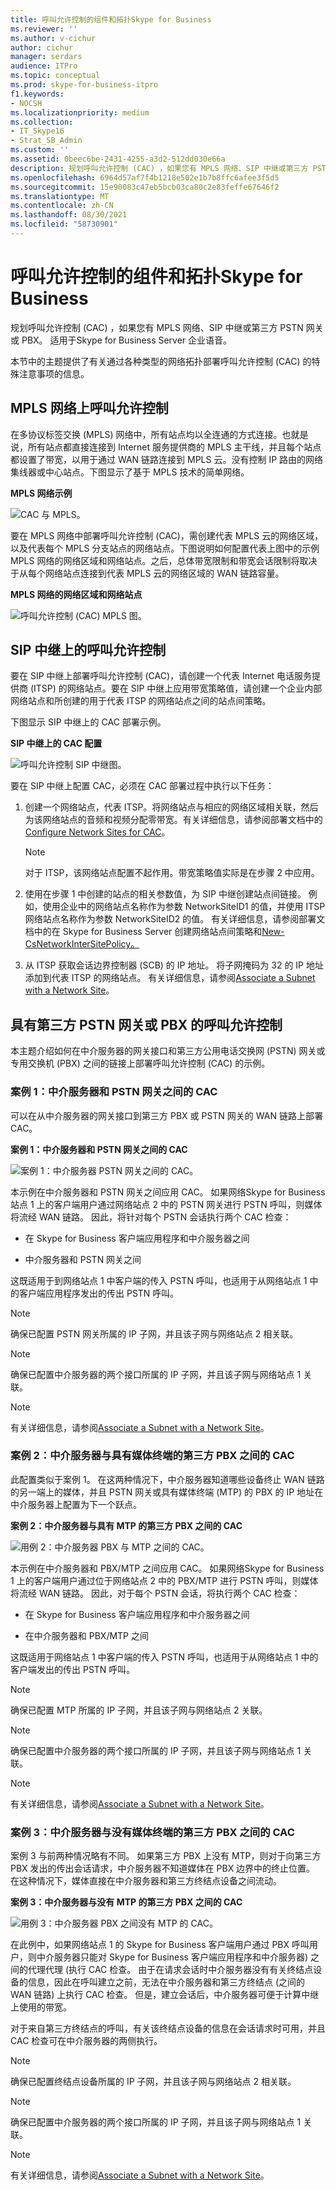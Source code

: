 ```yaml
---
title: 呼叫允许控制的组件和拓扑Skype for Business
ms.reviewer: ''
ms.author: v-cichur
author: cichur
manager: serdars
audience: ITPro
ms.topic: conceptual
ms.prod: skype-for-business-itpro
f1.keywords:
- NOCSH
ms.localizationpriority: medium
ms.collection:
- IT_Skype16
- Strat_SB_Admin
ms.custom: ''
ms.assetid: 0beec6be-2431-4255-a3d2-512dd030e66a
description: 规划呼叫允许控制 (CAC) ，如果您有 MPLS 网络、SIP 中继或第三方 PSTN 网关或 PBX。 适用于Skype for Business Server 企业语音。
ms.openlocfilehash: 6964d57af7f4b1218e502e1b7b8ffc6afee3f5d5
ms.sourcegitcommit: 15e90083c47eb5bcb03ca80c2e83feffe67646f2
ms.translationtype: MT
ms.contentlocale: zh-CN
ms.lasthandoff: 08/30/2021
ms.locfileid: "58730901"
---
```

# <a name="components-and-topologies-for-call-admission-control-in-skype-for-business"></a>呼叫允许控制的组件和拓扑Skype for Business

规划呼叫允许控制 (CAC) ，如果您有 MPLS 网络、SIP 中继或第三方 PSTN 网关或 PBX。 适用于Skype for Business Server 企业语音。

本节中的主题提供了有关通过各种类型的网络拓扑部署呼叫允许控制 (CAC) 的特殊注意事项的信息。

## <a name="call-admission-control-on-an-mpls-network"></a>MPLS 网络上呼叫允许控制

在多协议标签交换 (MPLS) 网络中，所有站点均以全连通的方式连接。也就是说，所有站点都直接连接到 Internet 服务提供商的 MPLS 主干线，并且每个站点都设置了带宽，以用于通过 WAN 链路连接到 MPLS 云。没有控制 IP 路由的网络集线器或中心站点。下图显示了基于 MPLS 技术的简单网络。

**MPLS 网络示例**

![CAC 与 MPLS。](../../media/CAC_MPLS_1.jpg)

要在 MPLS 网络中部署呼叫允许控制 (CAC)，需创建代表 MPLS 云的网络区域，以及代表每个 MPLS 分支站点的网络站点。下图说明如何配置代表上图中的示例 MPLS 网络的网络区域和网络站点。之后，总体带宽限制和带宽会话限制将取决于从每个网络站点连接到代表 MPLS 云的网络区域的 WAN 链路容量。

**MPLS 网络的网络区域和网络站点**

![呼叫允许控制 (CAC) MPLS 图。](../../media/CAC_MPLS_2.jpg)

## <a name="call-admission-control-on-a-sip-trunk"></a>SIP 中继上的呼叫允许控制

要在 SIP 中继上部署呼叫允许控制 (CAC)，请创建一个代表 Internet 电话服务提供商 (ITSP) 的网络站点。要在 SIP 中继上应用带宽策略值，请创建一个企业内部网络站点和所创建的用于代表 ITSP 的网络站点之间的站点间策略。

下图显示 SIP 中继上的 CAC 部署示例。

**SIP 中继上的 CAC 配置**

![呼叫允许控制 SIP 中继图。](../../media/CAC_SIP_trunk_1.jpg)

要在 SIP 中继上配置 CAC，必须在 CAC 部署过程中执行以下任务：

1. 创建一个网络站点，代表 ITSP。将网络站点与相应的网络区域相关联，然后为该网络站点的音频和视频分配零带宽。有关详细信息，请参阅部署文档中的[Configure Network Sites for CAC](/previous-versions/office/lync-server-2013/lync-server-2013-configure-network-sites-for-cac)。

    > [!NOTE]
    > 对于 ITSP，该网络站点配置不起作用。带宽策略值实际是在步骤 2 中应用。

2. 使用在步骤 1 中创建的站点的相关参数值，为 SIP 中继创建站点间链接。 例如，使用企业中的网络站点名称作为参数 NetworkSiteID1 的值，并使用 ITSP 网络站点名称作为参数 NetworkSiteID2 的值。 有关详细信息，请参阅部署[](../../deploy/deploy-enterprise-voice/create-network-intersite-policies.md)文档中的在 Skype for Business Server 创建网络站点间策略和[New-CsNetworkInterSitePolicy。](/powershell/module/skype/new-csnetworkintersitepolicy?view=skype-ps)

3. 从 ITSP 获取会话边界控制器 (SCB) 的 IP 地址。 将子网掩码为 32 的 IP 地址添加到代表 ITSP 的网络站点。 有关详细信息，请参阅[Associate a Subnet with a Network Site](/previous-versions/office/lync-server-2013/lync-server-2013-associate-a-subnet-with-a-network-site)。

## <a name="call-admission-control-with-a-third-party-pstn-gateway-or-pbx"></a>具有第三方 PSTN 网关或 PBX 的呼叫允许控制

本主题介绍如何在中介服务器的网关接口和第三方公用电话交换网 (PSTN) 网关或专用交换机 (PBX) 之间的链接上部署呼叫允许控制 (CAC) 的示例。

### <a name="case-1-cac-between-the-mediation-server-and-a-pstn-gateway"></a>案例 1：中介服务器和 PSTN 网关之间的 CAC

可以在从中介服务器的网关接口到第三方 PBX 或 PSTN 网关的 WAN 链路上部署 CAC。

**案例 1：中介服务器和 PSTN 网关之间的 CAC**

![案例 1：中介服务器 PSTN 网关之间的 CAC。](../../media/CAC_gateways_1.jpg)

本示例在中介服务器和 PSTN 网关之间应用 CAC。 如果网络Skype for Business站点 1 上的客户端用户通过网络站点 2 中的 PSTN 网关进行 PSTN 呼叫，则媒体将流经 WAN 链路。 因此，将针对每个 PSTN 会话执行两个 CAC 检查：

- 在 Skype for Business 客户端应用程序和中介服务器之间

- 中介服务器和 PSTN 网关之间

这既适用于到网络站点 1 中客户端的传入 PSTN 呼叫，也适用于从网络站点 1 中的客户端应用程序发出的传出 PSTN 呼叫。

> [!NOTE]
> 确保已配置 PSTN 网关所属的 IP 子网，并且该子网与网络站点 2 相关联。

> [!NOTE]
> 确保已配置中介服务器的两个接口所属的 IP 子网，并且该子网与网络站点 1 关联。

> [!NOTE]
> 有关详细信息，请参阅[Associate a Subnet with a Network Site](/previous-versions/office/lync-server-2013/lync-server-2013-associate-a-subnet-with-a-network-site)。

### <a name="case-2-cac-between-the-mediation-server-and-a-third-party-pbx-with-media-termination-point"></a>案例 2：中介服务器与具有媒体终端的第三方 PBX 之间的 CAC

此配置类似于案例 1。 在这两种情况下，中介服务器知道哪些设备终止 WAN 链路的另一端上的媒体，并且 PSTN 网关或具有媒体终端 (MTP) 的 PBX 的 IP 地址在中介服务器上配置为下一个跃点。

**案例 2：中介服务器与具有 MTP 的第三方 PBX 之间的 CAC**

![用例 2：中介服务器 PBX 与 MTP 之间的 CAC。](../../media/CAC_gateways_2.jpg)

本示例在中介服务器和 PBX/MTP 之间应用 CAC。 如果网络Skype for Business 1 上的客户端用户通过位于网络站点 2 中的 PBX/MTP 进行 PSTN 呼叫，则媒体将流经 WAN 链路。 因此，对于每个 PSTN 会话，将执行两个 CAC 检查：

- 在 Skype for Business 客户端应用程序和中介服务器之间

- 在中介服务器和 PBX/MTP 之间

这既适用于网络站点 1 中客户端的传入 PSTN 呼叫，也适用于从网络站点 1 中的客户端发出的传出 PSTN 呼叫。

> [!NOTE]
> 确保已配置 MTP 所属的 IP 子网，并且该子网与网络站点 2 关联。

> [!NOTE]
> 确保已配置中介服务器的两个接口所属的 IP 子网，并且该子网与网络站点 1 关联。

> [!NOTE]
> 有关详细信息，请参阅[Associate a Subnet with a Network Site](/previous-versions/office/lync-server-2013/lync-server-2013-associate-a-subnet-with-a-network-site)。

### <a name="case-3-cac-between-the-mediation-server-and-a-third-party-pbx-without-a-media-termination-point"></a>案例 3：中介服务器与没有媒体终端的第三方 PBX 之间的 CAC

案例 3 与前两种情况略有不同。 如果第三方 PBX 上没有 MTP，则对于向第三方 PBX 发出的传出会话请求，中介服务器不知道媒体在 PBX 边界中的终止位置。 在这种情况下，媒体直接在中介服务器和第三方终结点设备之间流动。

**案例 3：中介服务器与没有 MTP 的第三方 PBX 之间的 CAC**

![用例 3：中介服务器 PBX 之间没有 MTP 的 CAC。](../../media/CAC_gateways_3.jpg)

在此例中，如果网络站点 1 的 Skype for Business 客户端用户通过 PBX 呼叫用户，则中介服务器只能对 Skype for Business 客户端应用程序和中介服务器) 之间的代理代理 (执行 CAC 检查。 由于在请求会话时中介服务器没有有关终结点设备的信息，因此在呼叫建立之前，无法在中介服务器和第三方终结点 (之间的 WAN 链路) 上执行 CAC 检查。 但是，建立会话后，中介服务器可便于计算中继上使用的带宽。

对于来自第三方终结点的呼叫，有关该终结点设备的信息在会话请求时可用，并且 CAC 检查可在中介服务器的两侧执行。

> [!NOTE]
> 确保已配置终结点设备所属的 IP 子网，并且该子网与网络站点 2 相关联。

> [!NOTE]
> 确保已配置中介服务器的两个接口所属的 IP 子网，并且该子网与网络站点 1 关联。

> [!NOTE]
> 有关详细信息，请参阅[Associate a Subnet with a Network Site](/previous-versions/office/lync-server-2013/lync-server-2013-associate-a-subnet-with-a-network-site)。